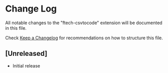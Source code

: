 # Change Log

All notable changes to the "ftech-csvtocode" extension will be documented in this file.

Check [Keep a Changelog](http://keepachangelog.com/) for recommendations on how to structure this file.

## [Unreleased]

- Initial release